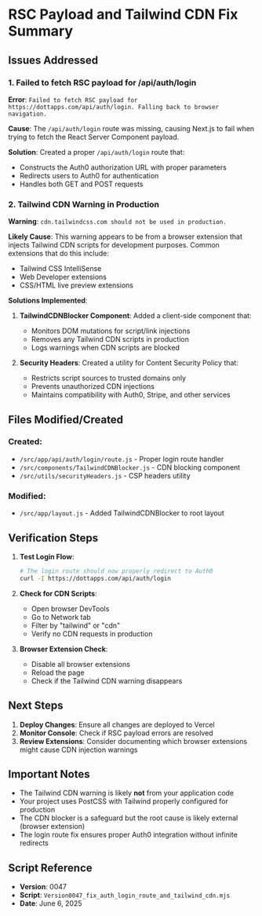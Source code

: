 # RSC Payload and Tailwind CDN Fix Summary

## Issues Addressed

### 1. Failed to fetch RSC payload for /api/auth/login
**Error**: `Failed to fetch RSC payload for https://dottapps.com/api/auth/login. Falling back to browser navigation.`

**Cause**: The `/api/auth/login` route was missing, causing Next.js to fail when trying to fetch the React Server Component payload.

**Solution**: Created a proper `/api/auth/login` route that:
- Constructs the Auth0 authorization URL with proper parameters
- Redirects users to Auth0 for authentication
- Handles both GET and POST requests

### 2. Tailwind CDN Warning in Production
**Warning**: `cdn.tailwindcss.com should not be used in production.`

**Likely Cause**: This warning appears to be from a browser extension that injects Tailwind CDN scripts for development purposes. Common extensions that do this include:
- Tailwind CSS IntelliSense
- Web Developer extensions
- CSS/HTML live preview extensions

**Solutions Implemented**:
1. **TailwindCDNBlocker Component**: Added a client-side component that:
   - Monitors DOM mutations for script/link injections
   - Removes any Tailwind CDN scripts in production
   - Logs warnings when CDN scripts are blocked

2. **Security Headers**: Created a utility for Content Security Policy that:
   - Restricts script sources to trusted domains only
   - Prevents unauthorized CDN injections
   - Maintains compatibility with Auth0, Stripe, and other services

## Files Modified/Created

### Created:
- `/src/app/api/auth/login/route.js` - Proper login route handler
- `/src/components/TailwindCDNBlocker.js` - CDN blocking component
- `/src/utils/securityHeaders.js` - CSP headers utility

### Modified:
- `/src/app/layout.js` - Added TailwindCDNBlocker to root layout

## Verification Steps

1. **Test Login Flow**:
   ```bash
   # The login route should now properly redirect to Auth0
   curl -I https://dottapps.com/api/auth/login
   ```

2. **Check for CDN Scripts**:
   - Open browser DevTools
   - Go to Network tab
   - Filter by "tailwind" or "cdn"
   - Verify no CDN requests in production

3. **Browser Extension Check**:
   - Disable all browser extensions
   - Reload the page
   - Check if the Tailwind CDN warning disappears

## Next Steps

1. **Deploy Changes**: Ensure all changes are deployed to Vercel
2. **Monitor Console**: Check if RSC payload errors are resolved
3. **Review Extensions**: Consider documenting which browser extensions might cause CDN injection warnings

## Important Notes

- The Tailwind CDN warning is likely **not** from your application code
- Your project uses PostCSS with Tailwind properly configured for production
- The CDN blocker is a safeguard but the root cause is likely external (browser extension)
- The login route fix ensures proper Auth0 integration without infinite redirects

## Script Reference
- **Version**: 0047
- **Script**: `Version0047_fix_auth_login_route_and_tailwind_cdn.mjs`
- **Date**: June 6, 2025
